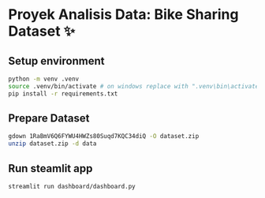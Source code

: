 # Proyek Analisis Data: Bike Sharing Dataset ✨

## Setup environment
```bash
python -m venv .venv
source .venv/bin/activate # on windows replace with ".venv\bin\activate"
pip install -r requirements.txt
```

## Prepare Dataset
```bash
gdown 1RaBmV6Q6FYWU4HWZs80Suqd7KQC34diQ -O dataset.zip
unzip dataset.zip -d data
```

## Run steamlit app
```bash
streamlit run dashboard/dashboard.py
```
